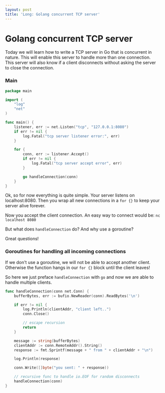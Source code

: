 ```yaml
---
layout: post
title: 'Long: Golang concurrent TCP server'
---
```


# Golang concurrent TCP server

Today we will learn how to write a TCP server in Go that is concurrent in nature. This will enable this server to handle more than one connection. This server will also know if a client disconnects without asking the server to close the connection.

### Main

```go
package main

import (
	"log"
	"net"
)

func main() {
	listener, err := net.Listen("tcp", "127.0.0.1:8080")
	if err != nil {
		log.Fatal("tcp server listener error:", err)
	}

	for {
		conn, err := listener.Accept()
		if err != nil {
			log.Fatal("tcp server accept error", err)
		}

		go handleConnection(conn)
	}
}
```

Ok, so for now everything is quite simple. Your server listens on localhost:8080. Then you wrap all new connections in a `for {}` to keep your server alive forever.

Now you accept the client connection. An easy way to connect would be: `nc localhost 8080`

But what does `handleConnection` do? And why use a goroutine?

Great questions!

### Goroutines for handling all incoming connections

If we don't use a goroutine, we will not be able to accept another client. Otherwise the function hangs in our `for {}` block until the client leaves!

So here we just preface `handleConnection` with `go` and now we are able to handle multiple clients.

```go
func handleConnection(conn net.Conn) {
	bufferBytes, err := bufio.NewReader(conn).ReadBytes('\n')

	if err != nil {
		log.Println(clientAddr, "client left..")
		conn.Close()

		// escape recursion
		return
	}

	message := string(bufferBytes)
	clientAddr := conn.RemoteAddr().String()
	response := fmt.Sprintf(message + " from " + clientAddr + "\n")

	log.Println(response)

	conn.Write([]byte("you sent: " + response))

	// recursive func to handle io.EOF for random disconnects
	handleConnection(conn)
}
```

